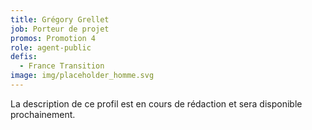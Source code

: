 ```yaml
---
title: Grégory Grellet
job: Porteur de projet
promos: Promotion 4
role: agent-public
defis:
  - France Transition
image: img/placeholder_homme.svg
---
```

La description de ce profil est en cours de rédaction et sera disponible prochainement.